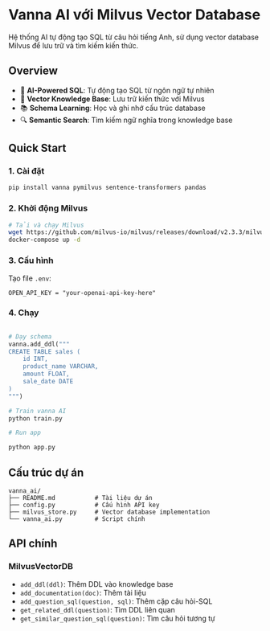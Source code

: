 # Vanna AI với Milvus Vector Database

Hệ thống AI tự động tạo SQL từ câu hỏi tiếng Anh, sử dụng vector database Milvus để lưu trữ và tìm kiếm kiến thức.

## Overview

- 🤖 **AI-Powered SQL**: Tự động tạo SQL từ ngôn ngữ tự nhiên
- 🧠 **Vector Knowledge Base**: Lưu trữ kiến thức với Milvus
- 📚 **Schema Learning**: Học và ghi nhớ cấu trúc database
- 🔍 **Semantic Search**: Tìm kiếm ngữ nghĩa trong knowledge base

## Quick Start

### 1. Cài đặt
```bash
pip install vanna pymilvus sentence-transformers pandas
```

### 2. Khởi động Milvus
```bash
# Tải và chạy Milvus
wget https://github.com/milvus-io/milvus/releases/download/v2.3.3/milvus-standalone-docker-compose.yml -O docker-compose.yml
docker-compose up -d
```

### 3. Cấu hình
Tạo file `.env`:
```
OPEN_API_KEY = "your-openai-api-key-here"
```

### 4. Chạy
```python

# Dạy schema
vanna.add_ddl("""
CREATE TABLE sales (
    id INT,
    product_name VARCHAR,
    amount FLOAT,
    sale_date DATE
)
""")

# Train vanna AI
python train.py

# Run app

python app.py
```



## Cấu trúc dự án

```
vanna_ai/
├── README.md           # Tài liệu dự án
├── config.py           # Cấu hình API key
├── milvus_store.py     # Vector database implementation
└── vanna_ai.py         # Script chính
```

## API chính

### MilvusVectorDB
- `add_ddl(ddl)`: Thêm DDL vào knowledge base
- `add_documentation(doc)`: Thêm tài liệu
- `add_question_sql(question, sql)`: Thêm cặp câu hỏi-SQL
- `get_related_ddl(question)`: Tìm DDL liên quan
- `get_similar_question_sql(question)`: Tìm câu hỏi tương tự 
